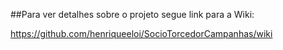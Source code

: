 ##Para ver detalhes sobre o projeto segue link para a Wiki:

https://github.com/henriqueeloi/SocioTorcedorCampanhas/wiki
